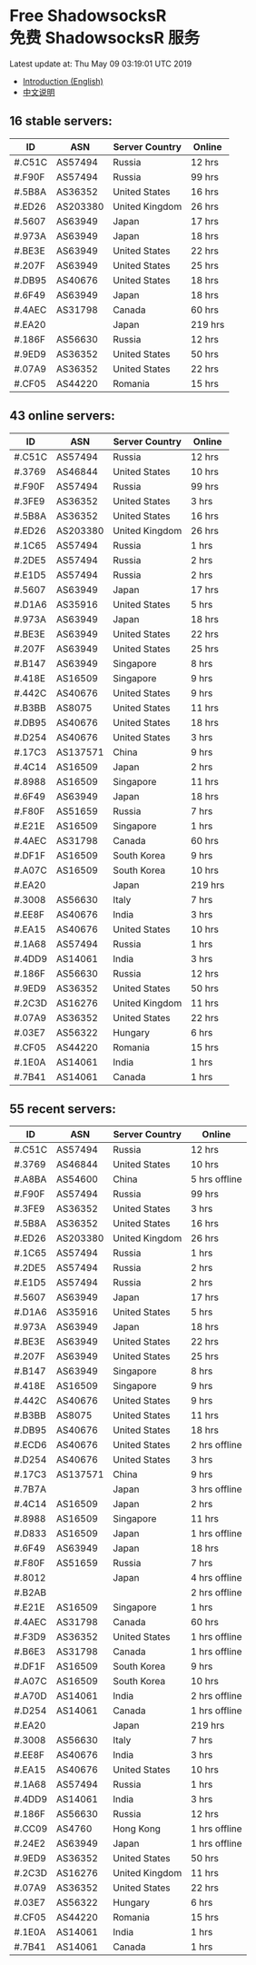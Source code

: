 # Free ShadowsocksR<br>免费 ShadowsocksR 服务

Latest update at: Thu May 09 03:19:01 UTC 2019

- [Introduction (English)](https://voken.io/en/latest/services/autossr.html)
- [中文说明](https://voken.io/zh_CN/latest/services/autossr.html)


## 16 stable servers:

| ID | ASN | Server Country | Online |
| ------ | ------ | ------ | ------ |
| #.C51C | AS57494 | Russia | 12 hrs |
| #.F90F | AS57494 | Russia | 99 hrs |
| #.5B8A | AS36352 | United States | 16 hrs |
| #.ED26 | AS203380 | United Kingdom | 26 hrs |
| #.5607 | AS63949 | Japan | 17 hrs |
| #.973A | AS63949 | Japan | 18 hrs |
| #.BE3E | AS63949 | United States | 22 hrs |
| #.207F | AS63949 | United States | 25 hrs |
| #.DB95 | AS40676 | United States | 18 hrs |
| #.6F49 | AS63949 | Japan | 18 hrs |
| #.4AEC | AS31798 | Canada | 60 hrs |
| #.EA20 |  | Japan | 219 hrs |
| #.186F | AS56630 | Russia | 12 hrs |
| #.9ED9 | AS36352 | United States | 50 hrs |
| #.07A9 | AS36352 | United States | 22 hrs |
| #.CF05 | AS44220 | Romania | 15 hrs |

## 43 online servers:

| ID | ASN | Server Country | Online |
| ------ | ------ | ------ | ------ |
| #.C51C | AS57494 | Russia | 12 hrs |
| #.3769 | AS46844 | United States | 10 hrs |
| #.F90F | AS57494 | Russia | 99 hrs |
| #.3FE9 | AS36352 | United States | 3 hrs |
| #.5B8A | AS36352 | United States | 16 hrs |
| #.ED26 | AS203380 | United Kingdom | 26 hrs |
| #.1C65 | AS57494 | Russia | 1 hrs |
| #.2DE5 | AS57494 | Russia | 2 hrs |
| #.E1D5 | AS57494 | Russia | 2 hrs |
| #.5607 | AS63949 | Japan | 17 hrs |
| #.D1A6 | AS35916 | United States | 5 hrs |
| #.973A | AS63949 | Japan | 18 hrs |
| #.BE3E | AS63949 | United States | 22 hrs |
| #.207F | AS63949 | United States | 25 hrs |
| #.B147 | AS63949 | Singapore | 8 hrs |
| #.418E | AS16509 | Singapore | 9 hrs |
| #.442C | AS40676 | United States | 9 hrs |
| #.B3BB | AS8075 | United States | 11 hrs |
| #.DB95 | AS40676 | United States | 18 hrs |
| #.D254 | AS40676 | United States | 3 hrs |
| #.17C3 | AS137571 | China | 9 hrs |
| #.4C14 | AS16509 | Japan | 2 hrs |
| #.8988 | AS16509 | Singapore | 11 hrs |
| #.6F49 | AS63949 | Japan | 18 hrs |
| #.F80F | AS51659 | Russia | 7 hrs |
| #.E21E | AS16509 | Singapore | 1 hrs |
| #.4AEC | AS31798 | Canada | 60 hrs |
| #.DF1F | AS16509 | South Korea | 9 hrs |
| #.A07C | AS16509 | South Korea | 10 hrs |
| #.EA20 |  | Japan | 219 hrs |
| #.3008 | AS56630 | Italy | 7 hrs |
| #.EE8F | AS40676 | India | 3 hrs |
| #.EA15 | AS40676 | United States | 10 hrs |
| #.1A68 | AS57494 | Russia | 1 hrs |
| #.4DD9 | AS14061 | India | 3 hrs |
| #.186F | AS56630 | Russia | 12 hrs |
| #.9ED9 | AS36352 | United States | 50 hrs |
| #.2C3D | AS16276 | United Kingdom | 11 hrs |
| #.07A9 | AS36352 | United States | 22 hrs |
| #.03E7 | AS56322 | Hungary | 6 hrs |
| #.CF05 | AS44220 | Romania | 15 hrs |
| #.1E0A | AS14061 | India | 1 hrs |
| #.7B41 | AS14061 | Canada | 1 hrs |

## 55 recent servers:

| ID | ASN | Server Country | Online |
| ------ | ------ | ------ | ------ |
| #.C51C | AS57494 | Russia | 12 hrs |
| #.3769 | AS46844 | United States | 10 hrs |
| #.A8BA | AS54600 | China | 5 hrs offline |
| #.F90F | AS57494 | Russia | 99 hrs |
| #.3FE9 | AS36352 | United States | 3 hrs |
| #.5B8A | AS36352 | United States | 16 hrs |
| #.ED26 | AS203380 | United Kingdom | 26 hrs |
| #.1C65 | AS57494 | Russia | 1 hrs |
| #.2DE5 | AS57494 | Russia | 2 hrs |
| #.E1D5 | AS57494 | Russia | 2 hrs |
| #.5607 | AS63949 | Japan | 17 hrs |
| #.D1A6 | AS35916 | United States | 5 hrs |
| #.973A | AS63949 | Japan | 18 hrs |
| #.BE3E | AS63949 | United States | 22 hrs |
| #.207F | AS63949 | United States | 25 hrs |
| #.B147 | AS63949 | Singapore | 8 hrs |
| #.418E | AS16509 | Singapore | 9 hrs |
| #.442C | AS40676 | United States | 9 hrs |
| #.B3BB | AS8075 | United States | 11 hrs |
| #.DB95 | AS40676 | United States | 18 hrs |
| #.ECD6 | AS40676 | United States | 2 hrs offline |
| #.D254 | AS40676 | United States | 3 hrs |
| #.17C3 | AS137571 | China | 9 hrs |
| #.7B7A |  | Japan | 3 hrs offline |
| #.4C14 | AS16509 | Japan | 2 hrs |
| #.8988 | AS16509 | Singapore | 11 hrs |
| #.D833 | AS16509 | Japan | 1 hrs offline |
| #.6F49 | AS63949 | Japan | 18 hrs |
| #.F80F | AS51659 | Russia | 7 hrs |
| #.8012 |  | Japan | 4 hrs offline |
| #.B2AB |  |  | 2 hrs offline |
| #.E21E | AS16509 | Singapore | 1 hrs |
| #.4AEC | AS31798 | Canada | 60 hrs |
| #.F3D9 | AS36352 | United States | 1 hrs offline |
| #.B6E3 | AS31798 | Canada | 1 hrs offline |
| #.DF1F | AS16509 | South Korea | 9 hrs |
| #.A07C | AS16509 | South Korea | 10 hrs |
| #.A70D | AS14061 | India | 2 hrs offline |
| #.D254 | AS14061 | Canada | 1 hrs offline |
| #.EA20 |  | Japan | 219 hrs |
| #.3008 | AS56630 | Italy | 7 hrs |
| #.EE8F | AS40676 | India | 3 hrs |
| #.EA15 | AS40676 | United States | 10 hrs |
| #.1A68 | AS57494 | Russia | 1 hrs |
| #.4DD9 | AS14061 | India | 3 hrs |
| #.186F | AS56630 | Russia | 12 hrs |
| #.CC09 | AS4760 | Hong Kong | 1 hrs offline |
| #.24E2 | AS63949 | Japan | 1 hrs offline |
| #.9ED9 | AS36352 | United States | 50 hrs |
| #.2C3D | AS16276 | United Kingdom | 11 hrs |
| #.07A9 | AS36352 | United States | 22 hrs |
| #.03E7 | AS56322 | Hungary | 6 hrs |
| #.CF05 | AS44220 | Romania | 15 hrs |
| #.1E0A | AS14061 | India | 1 hrs |
| #.7B41 | AS14061 | Canada | 1 hrs |


